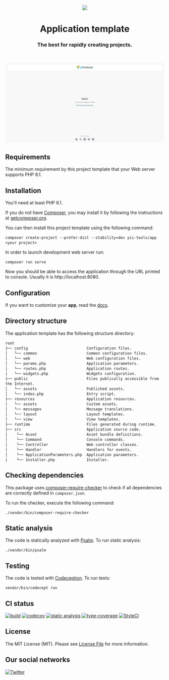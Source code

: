 <p align="center">
    <a href="https://github.com/yii-tools/app" target="_blank">
        <img src="https://avatars.githubusercontent.com/u/121752654?s=200&v=4" height="100px">
    </a>
    <h1 align="center">Application template</h1>
    <h3 align="center">The best for rapidly creating projects.</h3>
    <br>
</p>

<p align="center">
    <a href="https://github.com/yii-tools/app" target="_blank">
        <img src="docs/images/home.png" alt="Home page" >
    </a>
</p>

## Requirements

The minimum requirement by this project template that your Web server supports PHP 8.1.

## Installation

You'll need at least PHP 8.1.

If you do not have [Composer](http://getcomposer.org/), you may install it by following the instructions
at [getcomposer.org](http://getcomposer.org/doc/00-intro.md).

You can then install this project template using the following command:

```
composer create-project --prefer-dist --stability=dev yii-tools/app <your project>
```

In order to launch development web server run:

```
composer run serve
```

Now you should be able to access the application through the URL printed to console. Usually it is http://localhost:8080.

## Configuration

If you want to customize your **app**, read the [docs](/docs/config.md).

## Directory structure

The application template has the following structure directory:

```text
root
├── config                          Configuration files.
│   └── common                      Common configuration files.
│   └── web                         Web configuration files.
│   └── params.php                  Application parameters.
│   └── routes.php                  Application routes.
|   └── widgets.php                 Widgets configuration.
├── public                          Files publically accessible from the Internet.
│   └── assets                      Published assets.
│   └── index.php                   Entry script.
├── resources                       Application resources.
│   └── assets                      Custom assets.
│   └── messages                    Message translations.
│   └── layout                      Layout templates.
│   └── view                        View templates.
├── runtime                         Files generated during runtime.
├── src                             Application source code.
│    └── Asset                      Asset bundle definitions.
│    └── Command                    Console commands.
│    └── Controller                 Web controller classes.
│    └── Handler                    Handlers for events.
|    └── ApplicationParameters.php  Application parameters.
|    └── Installer.php              Installer.
```

## Checking dependencies

This package uses [composer-require-checker](https://github.com/maglnet/ComposerRequireChecker) to check if all dependencies are correctly defined in `composer.json`.

To run the checker, execute the following command:

```shell
./vendor/bin/composer-require-checker
```

## Static analysis

The code is statically analyzed with [Psalm](https://psalm.dev/). To run static analysis:

```shell
./vendor/bin/psalm
```

## Testing

The code is tested with [Codeception](https://codeception.com/). To run tests:

```
vendor/bin/codecept run
```

## CI status

[![build](https://github.com/yii-tools/app/workflows/build/badge.svg)](https://github.com/yii-tools/app/actions)
[![codecov](https://codecov.io/gh/yii-tools/app/branch/main/graph/badge.svg?token=L2M7HL7OKI)](https://codecov.io/gh/yii-tools/app)
[![static analysis](https://github.com/yii-tools/app/workflows/static%20analysis/badge.svg)](https://github.com/yii-tools/app/actions?query=workflow%3A%22static+analysis%22)
[![type-coverage](https://shepherd.dev/github/yii-tools/app/coverage.svg)](https://shepherd.dev/github/yii-tools/app)
[![StyleCI](https://github.styleci.io/repos/584779096/shield?branch=main)](https://github.styleci.io/repos/584779096?branch=main)

## License

The MIT License (MIT). Please see [License File](LICENSE.md) for more information.

## Our social networks

[![Twitter](https://img.shields.io/badge/twitter-follow-1DA1F2?logo=twitter&logoColor=1DA1F2&labelColor=555555?style=flat)](https://twitter.com/Terabytesoftw)

